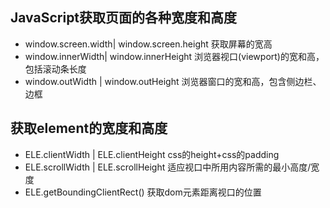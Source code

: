 ## JavaScript获取页面的各种宽度和高度
- window.screen.width| window.screen.height 获取屏幕的宽高
- window.innerWidth| window.innerHeight 浏览器视口(viewport)的宽和高，包括滚动条长度
- window.outWidth | window.outHeight 浏览器窗口的宽和高，包含侧边栏、边框

## 获取element的宽度和高度
- ELE.clientWidth | ELE.clientHeight   css的height+css的padding
- ELE.scrollWidth | ELE.scrollHeight 适应视口中所用内容所需的最小高度/宽度
- ELE.getBoundingClientRect() 获取dom元素距离视口的位置
